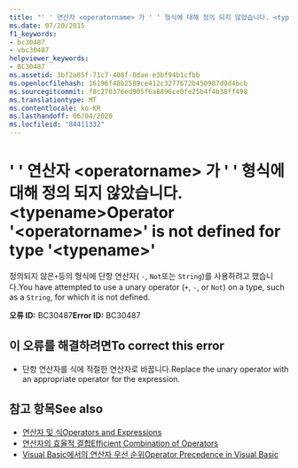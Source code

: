 ```yaml
---
title: "' ' 연산자 <operatorname> 가 ' ' 형식에 대해 정의 되지 않았습니다. <typename>"
ms.date: 07/20/2015
f1_keywords:
- bc30487
- vbc30487
helpviewer_keywords:
- BC30487
ms.assetid: 3bf2a85f-71c7-408f-8dae-e3bf94b1cfbb
ms.openlocfilehash: 16196f48b2589ce412c3277672b450987d9d4bcb
ms.sourcegitcommit: f8c270376ed905f6a8896ce0fe25b4f4b38ff498
ms.translationtype: MT
ms.contentlocale: ko-KR
ms.lasthandoff: 06/04/2020
ms.locfileid: "84411332"
---
```

# <a name="operator-operatorname-is-not-defined-for-type-typename"></a><span data-ttu-id="ee844-102">' ' 연산자 \<operatorname> 가 ' ' 형식에 대해 정의 되지 않았습니다. \<typename></span><span class="sxs-lookup"><span data-stu-id="ee844-102">Operator '\<operatorname>' is not defined for type '\<typename>'</span></span>
<span data-ttu-id="ee844-103">정의되지 않은`+`등의 형식에 단항 연산자( `-`, `Not`또는 `String`)를 사용하려고 했습니다.</span><span class="sxs-lookup"><span data-stu-id="ee844-103">You have attempted to use a unary operator (`+`, `-`, or `Not`) on a type, such as a `String`, for which it is not defined.</span></span>  
  
 <span data-ttu-id="ee844-104">**오류 ID:** BC30487</span><span class="sxs-lookup"><span data-stu-id="ee844-104">**Error ID:** BC30487</span></span>  
  
## <a name="to-correct-this-error"></a><span data-ttu-id="ee844-105">이 오류를 해결하려면</span><span class="sxs-lookup"><span data-stu-id="ee844-105">To correct this error</span></span>  
  
- <span data-ttu-id="ee844-106">단항 연산자를 식에 적절한 연산자로 바꿉니다.</span><span class="sxs-lookup"><span data-stu-id="ee844-106">Replace the unary operator with an appropriate operator for the expression.</span></span>  
  
## <a name="see-also"></a><span data-ttu-id="ee844-107">참고 항목</span><span class="sxs-lookup"><span data-stu-id="ee844-107">See also</span></span>

- [<span data-ttu-id="ee844-108">연산자 및 식</span><span class="sxs-lookup"><span data-stu-id="ee844-108">Operators and Expressions</span></span>](../programming-guide/language-features/operators-and-expressions/index.md)
- [<span data-ttu-id="ee844-109">연산자의 효율적 결합</span><span class="sxs-lookup"><span data-stu-id="ee844-109">Efficient Combination of Operators</span></span>](../programming-guide/language-features/operators-and-expressions/efficient-combination-of-operators.md)
- [<span data-ttu-id="ee844-110">Visual Basic에서의 연산자 우선 순위</span><span class="sxs-lookup"><span data-stu-id="ee844-110">Operator Precedence in Visual Basic</span></span>](../language-reference/operators/operator-precedence.md)

